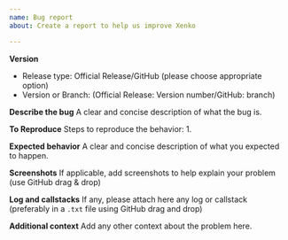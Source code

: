 ```yaml
---
name: Bug report
about: Create a report to help us improve Xenko

---
```


**Version**
- Release type: Official Release/GitHub (please choose appropriate option)
- Version or Branch: (Official Release: Version number/GitHub: branch)

**Describe the bug**
A clear and concise description of what the bug is.

**To Reproduce**
Steps to reproduce the behavior:
1. 

**Expected behavior**
A clear and concise description of what you expected to happen.

**Screenshots**
If applicable, add screenshots to help explain your problem (use GitHub drag & drop)

**Log and callstacks**
If any, please attach here any log or callstack (preferably in a `.txt` file using GitHub drag and drop)

**Additional context**
Add any other context about the problem here.
